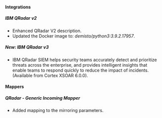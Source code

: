 
#### Integrations
##### IBM QRadar v2
- Enhanced QRadar V2 description.
- Updated the Docker image to: *demisto/python3:3.9.2.17957*.
##### New: IBM QRadar v3
- IBM QRadar SIEM helps security teams accurately detect and prioritize threats across the enterprise, and provides intelligent insights that enable teams to respond quickly to reduce the impact of incidents. (Available from Cortex XSOAR 6.0.0).

#### Mappers
##### QRadar - Generic Incoming Mapper
- Added mapping to the mirroring parameters.
